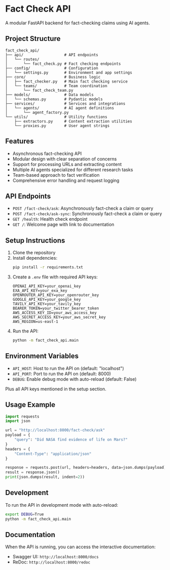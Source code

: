 # Fact Check API

A modular FastAPI backend for fact-checking claims using AI agents.

## Project Structure

```
fact_check_api/
├── api/                  # API endpoints
│   └── routes/
│       └── fact_check.py # Fact checking endpoints
├── config/               # Configuration
│   └── settings.py       # Environment and app settings
├── core/                 # Business logic
│   ├── fact_checker.py   # Main fact checking service
│   └── teams/            # Team coordination
│       └── fact_check_team.py
├── models/               # Data models
│   └── schemas.py        # Pydantic models
├── services/             # Services and integrations
│   └── agents/           # AI agent definitions
│       └── agent_factory.py
└── utils/                # Utility functions
    ├── extractors.py     # Content extraction utilities
    └── proxies.py        # User agent strings
```

## Features

- Asynchronous fact-checking API
- Modular design with clear separation of concerns
- Support for processing URLs and extracting content
- Multiple AI agents specialized for different research tasks
- Team-based approach to fact verification
- Comprehensive error handling and request logging

## API Endpoints

- `POST /fact-check/ask`: Asynchronously fact-check a claim or query
- `POST /fact-check/ask-sync`: Synchronously fact-check a claim or query
- `GET /health`: Health check endpoint
- `GET /`: Welcome page with link to documentation

## Setup Instructions

1. Clone the repository
2. Install dependencies:
   ```bash
   pip install -r requirements.txt
   ```
3. Create a `.env` file with required API keys:
   ```
   OPENAI_API_KEY=your_openai_key
   EXA_API_KEY=your_exa_key
   OPENROUTER_API_KEY=your_openrouter_key
   GOOGLE_API_KEY=your_google_key
   TAVILY_API_KEY=your_tavily_key
   BEARER_TOKEN=your_twitter_bearer_token
   AWS_ACCESS_KEY_ID=your_aws_access_key
   AWS_SECRET_ACCESS_KEY=your_aws_secret_key
   AWS_REGION=us-east-1
   ```
4. Run the API:
   ```bash
   python -m fact_check_api.main
   ```
   
## Environment Variables

- `API_HOST`: Host to run the API on (default: "localhost")
- `API_PORT`: Port to run the API on (default: 8000)
- `DEBUG`: Enable debug mode with auto-reload (default: False)

Plus all API keys mentioned in the setup section.

## Usage Example

```python
import requests
import json

url = "http://localhost:8000/fact-check/ask"
payload = {
    "query": "Did NASA find evidence of life on Mars?"
}
headers = {
    "Content-Type": "application/json"
}

response = requests.post(url, headers=headers, data=json.dumps(payload))
result = response.json()
print(json.dumps(result, indent=2))
```

## Development

To run the API in development mode with auto-reload:

```bash
export DEBUG=True
python -m fact_check_api.main
```

## Documentation

When the API is running, you can access the interactive documentation:

- Swagger UI: `http://localhost:8000/docs`
- ReDoc: `http://localhost:8000/redoc`
